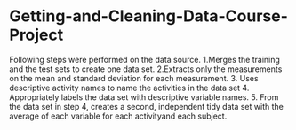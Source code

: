 # Getting-and-Cleaning-Data-Course-Project

Following steps were performed on the data source.
1.Merges the training and the test sets to create one data set.
2.Extracts only the measurements on the mean and standard deviation for each measurement.
3. Uses descriptive activity names to name the activities in the data set
4. Appropriately labels the data set with descriptive variable names.
5. From the data set in step 4, creates a second, independent tidy data set with the average of each variable for each activityand each subject.
